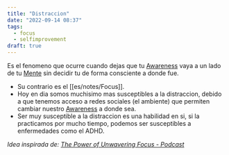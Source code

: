 ```yaml
---
title: "Distraccion"
date: "2022-09-14 08:37"
tags: 
  - focus
  - selfimprovement
draft: true
---
```

Es el fenomeno que ocurre cuando dejas que tu [Awareness](es/notes/Awareness.md) vaya a un lado de tu [Mente](es/notes/Mente.md) sin decidir tu de forma consciente a donde fue. 

- Su contrario es el [[es/notes/Focus]].
- Hoy en dia somos muchisimo mas susceptibles a la distraccion, debido a que tenemos acceso a redes sociales (el ambiente) que permiten cambiar nuestro [Awareness](es/notes/Awareness.md) a donde sea. 
- Ser muy susceptible a la distraccion es una habilidad en si, si la practicamos por mucho tiempo, podemos ser susceptibles a enfermedades como el ADHD.

*Idea inspirada de: [The Power of Unwavering Focus - Podcast](es/reference/The%20Power%20of%20Unwavering%20Focus%20-%20Podcast.md)*